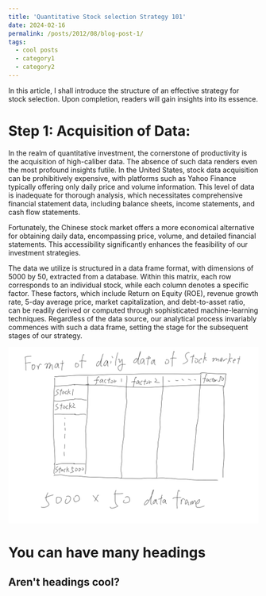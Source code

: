 ```yaml
---
title: 'Quantitative Stock selection Strategy 101'
date: 2024-02-16
permalink: /posts/2012/08/blog-post-1/
tags:
  - cool posts
  - category1
  - category2
---
```



In this article, I shall introduce the structure of an effective strategy for stock selection. Upon completion, readers will gain insights into its essence.



Step 1: Acquisition of Data:
======


In the realm of quantitative investment, the cornerstone of productivity is the acquisition of high-caliber data. The absence of such data renders even the most profound insights futile. In the United States, stock data acquisition can be prohibitively expensive, with platforms such as Yahoo Finance typically offering only daily price and volume information. This level of data is inadequate for thorough analysis, which necessitates comprehensive financial statement data, including balance sheets, income statements, and cash flow statements.

Fortunately, the Chinese stock market offers a more economical alternative for obtaining daily data, encompassing price, volume, and detailed financial statements. This accessibility significantly enhances the feasibility of our investment strategies.

The data we utilize is structured in a data frame format, with dimensions of 5000 by 50, extracted from a database. Within this matrix, each row corresponds to an individual stock, while each column denotes a specific factor. These factors, which include Return on Equity (ROE), revenue growth rate, 5-day average price, market capitalization, and debt-to-asset ratio, can be readily derived or computed through sophisticated machine-learning techniques. Regardless of the data source, our analytical process invariably commences with such a data frame, setting the stage for the subsequent stages of our strategy.

![Editing a markdown file for a talk](/images/plot1.png)



You can have many headings
======

Aren't headings cool?
------
